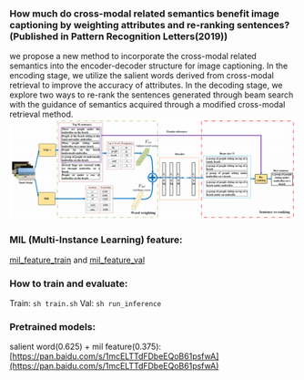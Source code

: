 ### How much do cross-modal related semantics benefit image captioning by weighting attributes and re-ranking sentences? (Published in Pattern Recognition Letters(2019))
we propose a new method to incorporate the cross-modal related semantics into the encoder-decoder structure
for image captioning. In the encoding stage, we utilize the salient words derived from cross-modal
retrieval to improve the accuracy of attributes. In the decoding stage, we explore two ways to re-rank
the sentences generated through beam search with the guidance of semantics acquired through a
modified cross-modal retrieval method.<br>
![](https://github.com/CrazyMoonXD/PR-Letter/blob/master/overall_structure.png)<br>
### MIL (Multi-Instance Learning) feature: 
[mil_feature_train](https://pan.baidu.com/s/1xozAjaZsWOBAvLHyO7EKpg) and [mil_feature_val](https://pan.baidu.com/s/1-hnTSEFn0_ejgJRiNFZkRg)<br>
### How to train and evaluate:
Train: ```sh train.sh``` Val: ```sh run_inference```
### Pretrained models:<br>
salient word(0.625) + mil feature(0.375): [https://pan.baidu.com/s/1mcELTTdFDbeEQoB61psfwA](https://pan.baidu.com/s/1mcELTTdFDbeEQoB61psfwA)
